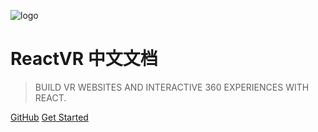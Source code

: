 <!-- _coverpage.md -->

![logo](https://facebookincubator.github.io/react-vr/img/header_logo.png)

# ReactVR 中文文档

> BUILD VR WEBSITES AND INTERACTIVE 360 EXPERIENCES WITH REACT.

[GitHub](https://github.com/yofine/ReactVR-docs-zh-cn)
[Get Started](/getting-started)
